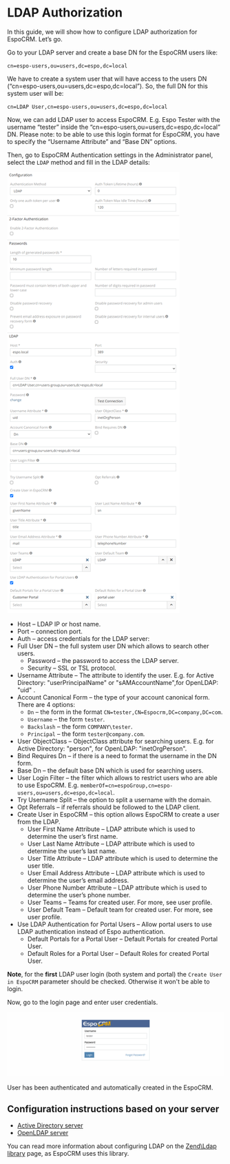 # LDAP Authorization

In this guide, we will show how to configure LDAP authorization for EspoCRM. Let’s go.

Go to your LDAP server and create a base DN for the EspoCRM users like:
```
cn=espo-users,ou=users,dc=espo,dc=local
```

We have to create a system user that will have access to the users DN (“cn=espo-users,ou=users,dc=espo,dc=local”). So, the full DN for this system user will be:
```
cn=LDAP User,cn=espo-users,ou=users,dc=espo,dc=local
```
Now, we can add LDAP user to access EspoCRM. E.g. Espo Tester with the username “tester” inside the “cn=espo-users,ou=users,dc=espo,dc=local” DN. Please note: to be able to use this login format for EspoCRM, you have to specify the “Username Attribute” and “Base DN” options.

Then, go to EspoCRM Authentication settings in the Administrator panel, select the `LDAP` method and fill in the LDAP details:

![1](../_static/images/administration/ldap-authorization/ldap-configuration.png)

* Host – LDAP IP or host name.
* Port – connection port.
* Auth – access credentials for the LDAP server:
* Full User DN – the full system user DN which allows to search other users.
    * Password – the password to access the LDAP server.
    * Security – SSL or TSL protocol.
* Username Attribute – The attribute to identify the user.
E.g. for Active Directory: "userPrincipalName" or "sAMAccountName",for OpenLDAP: "uid" .
* Account Canonical Form – the type of your account canonical form. There are 4 options:
    * `Dn` – the form in the format `CN=tester,CN=Espocrm,DC=company,DC=com`.
    * `Username` – the form `tester`.
    * `Backslash` – the form `COMPANY\tester`.
    * `Principal` – the form `tester@company.com`.
* User ObjectClass – ObjectClass attribute for searching users. E.g. for Active Directory: "person", for OpenLDAP: "inetOrgPerson".
* Bind Requires Dn – if there is a need to format the username in the DN form.
* Base Dn – the default base DN which is used for searching users.
* User Login Filter – the filter which allows to restrict users who are able to use EspoCRM. E.g. `memberOf=cn=espoGroup,cn=espo-users,ou=users,dc=espo,dc=local`.
* Try Username Split – the option to split a username with the domain.
* Opt Referrals – if referrals should be followed to the LDAP client.
* Create User in EspoCRM – this option allows EspoCRM to create a user from the LDAP.
    * User First Name Attribute – LDAP attribute which is used to determine the user’s first name.
    * User Last Name Attribute – LDAP attribute which is used to determine the user’s last name.
    * User Title Attribute – LDAP attribute which is used to determine the user title.
    * User Email Address Attribute – LDAP attribute which is used to determine the user’s email address.
    * User Phone Number Attribute – LDAP attribute which is used to determine the user’s phone number.
    * User Teams – Teams for created user. For more, see user profile.
    * User Default Team – Default team for created user. For more, see user profile.
* Use LDAP Authentication for Portal Users – Allow portal users to use LDAP authentication instead of Espo authentication.
    * Default Portals for a Portal User – Default Portals for created Portal User.
    * Default Roles for a Portal User – Default Roles for created Portal User.

**Note**, for the **first** LDAP user login (both system and portal) the `Create User in EspoCRM` parameter should be checked. Otherwise it won't be able to login.

Now, go to the login page and enter user credentials.

![2](../_static/images/administration/ldap-authorization/ldap-login.png)

User has been authenticated and automatically created in the EspoCRM.

## Configuration instructions based on your server

* [Active Directory server](ldap-authorization-for-ad.md)
* [OpenLDAP server](ldap-authorization-for-openldap.md)

You can read more information about configuring LDAP on the [Zend\Ldap library](https://zendframework.github.io/zend-ldap/intro/) page, as EspoCRM uses this library.
